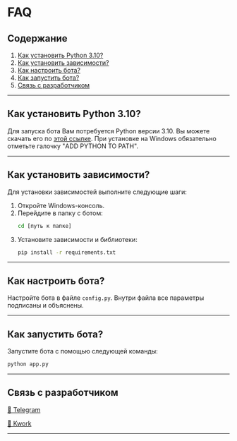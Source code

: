 # FAQ

## Содержание
1. [Как установить Python 3.10?](#как-установить-python-310)
2. [Как установить зависимости?](#как-установить-зависимости)
3. [Как настроить бота?](#как-настроить-бота)
4. [Как запустить бота?](#как-запустить-бота)
5. [Связь с разработчиком](#связь-с-разработчиком)

---

## Как установить Python 3.10?

Для запуска бота Вам потребуется Python версии 3.10. Вы можете скачать его по [этой ссылке](https://www.python.org/downloads/release/python-31014/). При установке на Windows обязательно отметьте галочку "ADD PYTHON TO PATH".

---

## Как установить зависимости?

Для установки зависимостей выполните следующие шаги:

1. Откройте Windows-консоль.
2. Перейдите в папку с ботом:
    ```bash
    cd [путь к папке]
    ```
3. Установите зависимости и библиотеки:
    ```bash
    pip install -r requirements.txt
    ```

---

## Как настроить бота?

Настройте бота в файле `config.py`. Внутри файла все параметры подписаны и объяснены.

---

## Как запустить бота?

Запустите бота с помощью следующей команды:
```bash
python app.py
```

---

## Связь с разработчиком

[📲 Telegram](https://t.me/thugrvmzess)

[📲 Kwork](https://kwork.ru/user/thugscoder)

---
